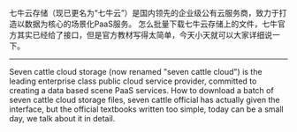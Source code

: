 七牛云存储（现已更名为“七牛云”）是国内领先的企业级公有云服务商，致力于打造以数据为核心的场景化PaaS服务。
怎么批量下载七牛云存储上的文件，七牛官方其实已经给了接口，但是官方教材写得太简单，今天小天就可以大家详细说一下。

----------------------------------------------------------------------------------------------------

Seven cattle cloud storage (now renamed "seven cattle cloud") is the leading enterprise class public cloud service provider, committed to creating a data based scene PaaS services.
How to download a batch of seven cattle cloud storage files, seven cattle official has actually given the interface, but the official textbooks written too simple, today can be a small day, we talk about it in detail.
